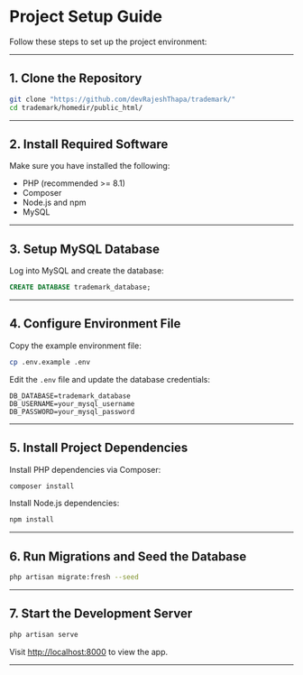 # Project Setup Guide

Follow these steps to set up the project environment:

---

## 1. Clone the Repository

```bash
git clone "https://github.com/devRajeshThapa/trademark/"
cd trademark/homedir/public_html/
```

---

## 2. Install Required Software

Make sure you have installed the following:

- PHP (recommended >= 8.1)
- Composer
- Node.js and npm
- MySQL

---

## 3. Setup MySQL Database

Log into MySQL and create the database:

```sql
CREATE DATABASE trademark_database;
```

---

## 4. Configure Environment File

Copy the example environment file:

```bash
cp .env.example .env
```

Edit the `.env` file and update the database credentials:

```dotenv
DB_DATABASE=trademark_database
DB_USERNAME=your_mysql_username
DB_PASSWORD=your_mysql_password
```

---

## 5. Install Project Dependencies

Install PHP dependencies via Composer:

```bash
composer install
```

Install Node.js dependencies:

```bash
npm install
```

---

## 6. Run Migrations and Seed the Database

```bash
php artisan migrate:fresh --seed
```

---

## 7. Start the Development Server

```bash
php artisan serve
```

Visit [http://localhost:8000](http://localhost:8000) to view the app.

---
